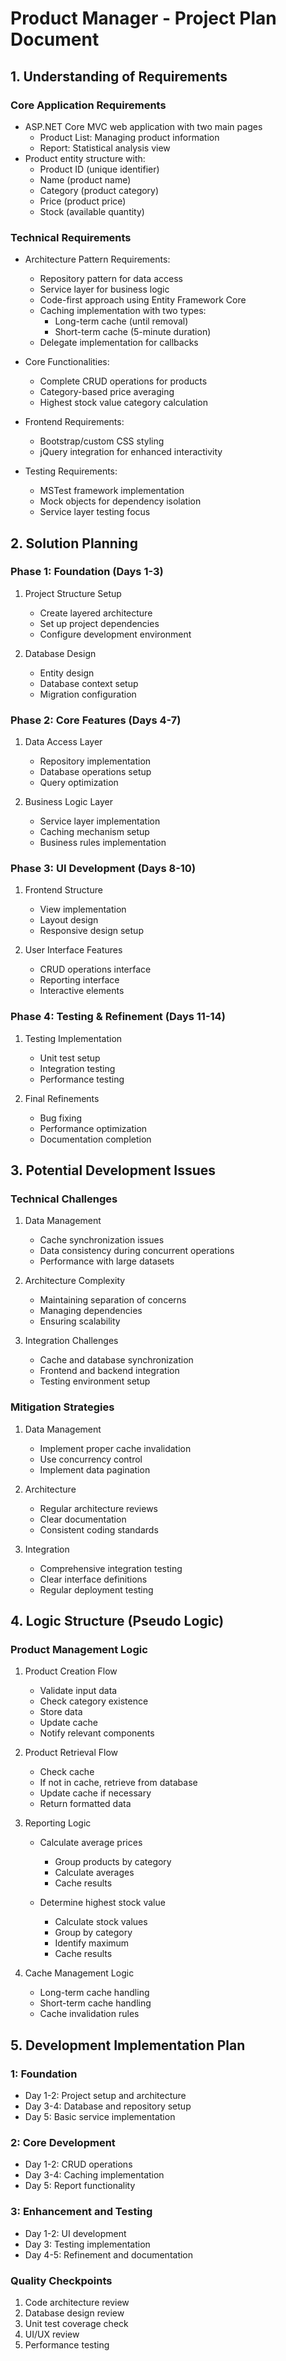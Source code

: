 # Product Manager - Project Plan Document

## 1. Understanding of Requirements

### Core Application Requirements
- ASP.NET Core MVC web application with two main pages
  - Product List: Managing product information
  - Report: Statistical analysis view
- Product entity structure with:
  - Product ID (unique identifier)
  - Name (product name)
  - Category (product category)
  - Price (product price)
  - Stock (available quantity)

### Technical Requirements
- Architecture Pattern Requirements:
  - Repository pattern for data access
  - Service layer for business logic
  - Code-first approach using Entity Framework Core
  - Caching implementation with two types:
    - Long-term cache (until removal)
    - Short-term cache (5-minute duration)
  - Delegate implementation for callbacks

- Core Functionalities:
  - Complete CRUD operations for products
  - Category-based price averaging
  - Highest stock value category calculation

- Frontend Requirements:
  - Bootstrap/custom CSS styling
  - jQuery integration for enhanced interactivity

- Testing Requirements:
  - MSTest framework implementation
  - Mock objects for dependency isolation
  - Service layer testing focus

## 2. Solution Planning

### Phase 1: Foundation (Days 1-3)
1. Project Structure Setup
   - Create layered architecture
   - Set up project dependencies
   - Configure development environment

2. Database Design
   - Entity design
   - Database context setup
   - Migration configuration

### Phase 2: Core Features (Days 4-7)
1. Data Access Layer
   - Repository implementation
   - Database operations setup
   - Query optimization

2. Business Logic Layer
   - Service layer implementation
   - Caching mechanism setup
   - Business rules implementation

### Phase 3: UI Development (Days 8-10)
1. Frontend Structure
   - View implementation
   - Layout design
   - Responsive design setup

2. User Interface Features
   - CRUD operations interface
   - Reporting interface
   - Interactive elements

### Phase 4: Testing & Refinement (Days 11-14)
1. Testing Implementation
   - Unit test setup
   - Integration testing
   - Performance testing

2. Final Refinements
   - Bug fixing
   - Performance optimization
   - Documentation completion

## 3. Potential Development Issues

### Technical Challenges
1. Data Management
   - Cache synchronization issues
   - Data consistency during concurrent operations
   - Performance with large datasets

2. Architecture Complexity
   - Maintaining separation of concerns
   - Managing dependencies
   - Ensuring scalability

3. Integration Challenges
   - Cache and database synchronization
   - Frontend and backend integration
   - Testing environment setup

### Mitigation Strategies
1. Data Management
   - Implement proper cache invalidation
   - Use concurrency control
   - Implement data pagination

2. Architecture
   - Regular architecture reviews
   - Clear documentation
   - Consistent coding standards

3. Integration
   - Comprehensive integration testing
   - Clear interface definitions
   - Regular deployment testing

## 4. Logic Structure (Pseudo Logic)

### Product Management Logic
1. Product Creation Flow
   - Validate input data
   - Check category existence
   - Store data
   - Update cache
   - Notify relevant components

2. Product Retrieval Flow
   - Check cache
   - If not in cache, retrieve from database
   - Update cache if necessary
   - Return formatted data

3. Reporting Logic
   - Calculate average prices
     * Group products by category
     * Calculate averages
     * Cache results
   
   - Determine highest stock value
     * Calculate stock values
     * Group by category
     * Identify maximum
     * Cache results

4. Cache Management Logic
   - Long-term cache handling
   - Short-term cache handling
   - Cache invalidation rules

## 5. Development Implementation Plan

### 1: Foundation
- Day 1-2: Project setup and architecture
- Day 3-4: Database and repository setup
- Day 5: Basic service implementation

### 2: Core Development
- Day 1-2: CRUD operations
- Day 3-4: Caching implementation
- Day 5: Report functionality

### 3: Enhancement and Testing
- Day 1-2: UI development
- Day 3: Testing implementation
- Day 4-5: Refinement and documentation

### Quality Checkpoints
1. Code architecture review
2. Database design review
3. Unit test coverage check
4. UI/UX review
5. Performance testing
